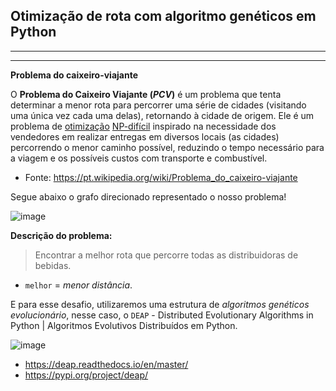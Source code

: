 ## Otimização de rota com algoritmo genéticos em Python
---
---

**Problema do caixeiro-viajante**

O **Problema do Caixeiro Viajante (_PCV_)** é um problema que tenta determinar a menor rota para percorrer uma série de cidades (visitando uma única vez cada uma delas), retornando à cidade de origem. Ele é um problema de [otimização](https://pt.wikipedia.org/wiki/Otimiza%C3%A7%C3%A3o_combinat%C3%B3ria) [NP-difícil](https://pt.wikipedia.org/wiki/NP-dif%C3%ADcil) inspirado na necessidade dos vendedores em realizar entregas em diversos locais (as cidades) percorrendo o menor caminho possível, reduzindo o tempo necessário para a viagem e os possíveis custos com transporte e combustível.

- Fonte: https://pt.wikipedia.org/wiki/Problema_do_caixeiro-viajante

Segue abaixo o grafo direcionado representado o nosso problema!

![image](https://user-images.githubusercontent.com/63373520/185788955-d0034fef-a43c-4ea3-82bd-e43e10d09993.png)

**Descrição do problema:**<br>
>Encontrar a melhor rota que percorre todas as distribuidoras de bebidas.
- `melhor` = _menor distância_.

E para esse desafio, utilizaremos uma estrutura de _algoritmos genéticos evolucionário_, nesse caso, o `DEAP` - Distributed Evolutionary Algorithms in Python | Algoritmos Evolutivos Distribuídos em Python.

![image](https://user-images.githubusercontent.com/63373520/185788978-626bf624-2194-43bf-8718-089d952fcd5f.png)
- https://deap.readthedocs.io/en/master/
- https://pypi.org/project/deap/

